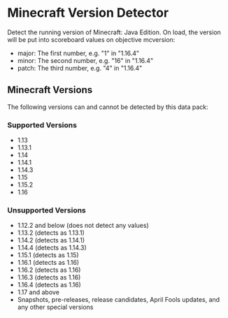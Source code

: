 # Minecraft Version Detector

Detect the running version of Minecraft: Java Edition. On load, the version will be put into scoreboard values on objective mcversion:
- major: The first number, e.g. "1" in "1.16.4"
- minor: The second number, e.g. "16" in "1.16.4"
- patch: The third number, e.g. "4" in "1.16.4"

## Minecraft Versions

The following versions can and cannot be detected by this data pack:

### Supported Versions

- 1.13
- 1.13.1
- 1.14
- 1.14.1
- 1.14.3
- 1.15
- 1.15.2
- 1.16

### Unsupported Versions

- 1.12.2 and below (does not detect any values)
- 1.13.2 (detects as 1.13.1)
- 1.14.2 (detects as 1.14.1)
- 1.14.4 (detects as 1.14.3)
- 1.15.1 (detects as 1.15)
- 1.16.1 (detects as 1.16)
- 1.16.2 (detects as 1.16)
- 1.16.3 (detects as 1.16)
- 1.16.4 (detects as 1.16)
- 1.17 and above
- Snapshots, pre-releases, release candidates, April Fools updates, and any other special versions
